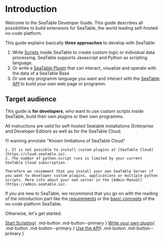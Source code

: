 # Introduction

Welcome to the SeaTable Developer Guide. This guide describes all possibilities to build extensions for SeaTable, the world leading self-hosted no-code platform.

This guide explains basically **three approaches** to develop with SeaTable:

1. Write [Scripts](/scripts/) inside SeaTable to create custom logic or individual data processing. SeaTable supports Javascript and Python as scripting language.
1. Or write a [SeaTable Plugin](/plugins/) that can interact, visualize and operate with the data of a SeaTable Base
1. Or use any programm language you want and interact with the [SeaTable API](/clients/) to build your own web page or programm.

## Target audience

This guide is **for developers**, who want to use custom scripts inside SeaTable, build their own plugins or their own programms.

All instructions are valid for self-hosted Seatable installations (Enterprise and Developer Edition) as well as for the SeaTable Cloud.

!!! warning annotate "Known limitations of SeaTable Cloud"

    1. It is not possible to install custom plugins at [SeaTable Cloud](https://cloud.seatable.io).
    2. The number of python-script runs is limited by your current SeaTable Cloud subscription.

    Therefore we recomment that you install your own SeaTable Server if you want to developer custom plugins, applications or multiple python scripts. More info about your own server in the [Admin Manual](https://admin.seatable.io).

If you are new to SeaTable, we recommend that you go on with the reading of the introduction part like the [requirements](/introduction/requirements) or the [basic concepts](/introduction/basic_concepts) of the no-code platform SeaTable.

Otherwise, let's get started.

[Start Scripting](/scripts){ .md-button .md-button--primary }
[Write your own plugin](/plugins){ .md-button .md-button--primary }
[Use the API](/clients){ .md-button .md-button--primary }
